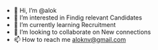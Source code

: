 - 👋 Hi, I’m @alok
- 👀 I’m interested in Findig relevant Candidates
- 🌱 I’m currently learning Recruitment 
- 💞️ I’m looking to collaborate on New connections
- 📫 How to reach me aloknv@gmail.com

<!---
alokzx2/alokzx2 is a ✨ special ✨ repository because its `README.md` (this file) appears on your GitHub profile.
You can click the Preview link to take a look at your changes.
--->
